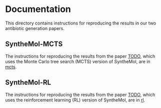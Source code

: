 # Documentation

This directory contains instructions for reproducing the results in our two antibiotic generation papers.

## SyntheMol-MCTS

The instructions for reproducing the results from the paper [TODO](TODO), which uses the Monte Carlo tree search (MCTS) version of SyntheMol, are in [mcts](mcts).

## SyntheMol-RL

The instructions for reproducing the results from the paper [TODO](TODO), which uses the reinforcement learning (RL) version of SyntheMol, are in [rl](rl).
